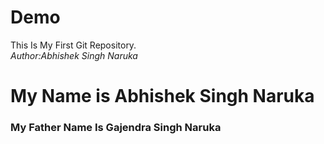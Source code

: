 # Demo
This Is My First Git Repository.
<br>
<i>Author:Abhishek Singh Naruka</i>
<h1></i>My Name is Abhishek Singh Naruka</i></h1>
<h3>My Father Name Is Gajendra Singh Naruka</h3>